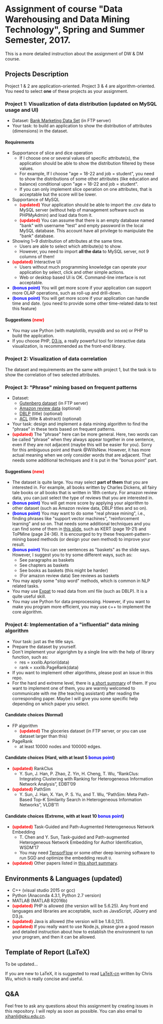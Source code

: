 # Assignment of course "Data Warehousing and Data Mining Technology", Spring and Summer Semester, 2017.

This is a more detailed instruction about the assignment of DW & DM course.

## Projects Description

Project 1 & 2 are application-oriented. Project 3 & 4 are algorithm-oriented. You need to select **one** of these projects as your assignment.

### Project 1: Visualization of data distribution (updated on MySQL usage and UI)
- Dataset: [Bank Marketing Data Set](https://archive.ics.uci.edu/ml/datasets/Bank+Marketing) (in FTP server)
- Your task: to build an application to show the distribution of attributes (dimensions) in the dataset.

#### Requirements

- Supportance of slice and dice operation
    - If I choose one or several values of specific attribute(s), the application should be able to show the distribution filtered by these values. 
    - For example, If I choose "age = 18-22 and job = student", you need to show the distributions of some other attributes (like education and balance) conditional upon "age = 18-22 and job = student".
    - If you can only implement slice operation on one attributes, that is acceptable but the score will be lower.
- Supportance of MySQL
    - <font color="red">**(updated)**</font> Your application should be able to import the .csv data to MySQL server (without help of management software such as PHPMyAdmin) and load data from it.
    - <font color="red">**(updated)**</font> You can assume that there is an empty database named "bank" with username "test" and empty password in the local MySQL database. This account have all privilege to manipulate the "bank" database.
- Showing 1~9 distribution of attributes at the same time.
    - Users are able to select which attribute(s) to show.
    - However, you need to import **all the data** to MySQL server, not 9 columns of them!
- <font color="red">**(updated)**</font> Interactive UI
    - Users without much programming knowledge can operate your application by select, click and other simple actions.
    - Web or desktop based UI is OK. Command-line interface is not acceptable.
- <font color="blue">**(bonus point)**</font> You will get more score if your application can support more OLAP operations, such as roll-up and drill-down.
- <font color="blue">**(bonus point)**</font> You will get more score if your application can handle time and date. (you need to provide some other time-related data to test this feature)

#### Suggestions <font color="red">(new)</font>

- You may use Python (with matplotlib, mysqldb and so on) or PHP to build the application.
- If you choose PHP, [D3.js](https://d3js.org/), a really powerful tool for interactive data visualization, is recommmended as the front-end library.

### Project 2: Visualization of data correlation

The dataset and requirements are the same with project 1, but the task is to show the correlation of two selected attributes.

### Project 3: "Phrase" mining based on frequent patterns

- Dataset: 
    - [Gutenberg dataset](https://web.eecs.umich.edu/~lahiri/gutenberg_dataset.html) (in FTP server)
    - [Amazon review data](http://jmcauley.ucsd.edu/data/amazon/) (optional)
    - [DBLP](http://dblp.uni-trier.de/faq/How+can+I+download+the+whole+dblp+dataset) (title) (optional)
    - [ACL](http://clair.eecs.umich.edu/aan/index.php) (title & abstract) (optional)
- Your task: design and implement a data mining algorithm to find the "phrase" in these texts based on frequent patterns.
- <font color="red">**(updated)**</font> The "phrase" here can be more general. Here, two words can be called "phrase" when they always appear together in one sentence, even if they are not adjacent (maybe this will be easier for you). Sorry for this ambiguous point and thank @WillsNew. However, it has more actual meaning when we only consider words that are adjacent. That needs some additional techniques and it is put in the "bonus point" part.

#### Suggestions <font color="red">(new)</font>

- The dataset is quite large. You may select **part of them** that you are interested in. For example, all books written by Charles Dickens, all fairy tale books or all books that is written in 18th century. For amazon review data, you can just select the type of reviews that you are interested in.
- <font color="blue">**(bonus point)**</font> You will get more score by applying your algorithm to other dataset (such as Amazon review data, DBLP titles and so on).
- <font color="blue">**(bonus point)**</font> You may want to do some "real phrase mining", i.e., finding phrases like "support vector machines", "reinforcement learning" and so on. That needs some additional techniques and you can find some of them in [this slide](http://hanj.cs.illinois.edu/cs512/slides/3-Textmining_Part1.pptx), such as KERT (page 19-21) and ToPMine (page 24-36). It is encourged to try these frequent-pattern-mining based methods (or design your own method) to improve your result. 
- <font color="blue">**(bonus point)**</font> You can see sentences as "baskets" as the slide says. However, I suggest you to try some different ways, such as:
    - See paragraphs as baskets
    - See chapters as baskets
    - See books as baskets (this might be harder)
    - (For amazon review data) See reviews as baskets
- You may apply some "stop word" methods, which is common in NLP related tasks.
- You may use [Expat](https://docs.python.org/2/library/pyexpat.html) to read data from xml file (such as DBLP). It is a quite useful skill.
- You may use Python for data preprocessing. However, if you want to make you program more efficient, you may use c++ to implement the core algorithm.

### Project 4: Implementation of a "influential" data mining algorithm

- Your task: just as the title says.
- Prepare the dataset by yourself.
- Don't implement your algorighm by a single line with the help of library function, such as:
    - res = xxxlib.Apriori(data)
    - rank = xxxlib.PageRank(data)
- If you want to implement other algorithms, please post an issue in this repo.
- For the hard and extreme level, there is [a short summary](https://snowkylin.github.io/network-mining/heterogeneous-network/2017/04/25/heterogeneous-network-mining-index.html) of them. If you want to implement one of them, you are warmly welcomed to communicate with me (the teaching assistant) after reading the corresponding paper. Maybe I will give you some specific help depending on which paper you select.

#### Candidate choices (Normal)

- FP algorithm
    - <font color="red">**(updated)**</font> The gloceries dataset (in FTP server, or you can use dataset larger than this)
- PageRank
    - at least 10000 nodes and 100000 edges.

#### Candidate choices (Hard, with at least 5 <font color="blue">**bonus point**</font>)

- <font color="red">**(updated)**</font> RankClus
    - Y. Sun, J. Han, P. Zhao, Z. Yin, H. Cheng, T. Wu, “RankClus: Integrating Clustering with Ranking for Heterogeneous Information Network Analysis”, EDBT’09
- <font color="red">**(updated)**</font> PathSim
    - Y. Sun, J. Han, X. Yan, P. S. Yu, and T. Wu, “PathSim: Meta Path-Based Top-K Similarity Search in Heterogeneous Information Networks”, VLDB’11

#### Candidate choices (Extreme, with at least 10 <font color="blue">**bonus point**</font>)

- <font color="red">**(updated)**</font> Task-Guided and Path-Augmented Heterogeneous Network Embedding
    - T. Chen and Y. Sun, Task-guided and Path-augmented Heterogeneous Network Embedding for Author Identification, WSDM’17
    - You may need [TensorFlow](https://www.tensorflow.org/) or some other deep learning software to run SGD and optimize the embedding result `U`.
- <font color="red">**(updated)**</font> Other papers listed in [this short summary](https://snowkylin.github.io/network-mining/heterogeneous-network/2017/04/25/heterogeneous-network-mining-index.html).

## Environments & Languages (updated)

- C++ (visual studio 2015 or gcc)
- Python (Anaconda 4.3.1, Python 2.7 version)
- MATLAB (MATLAB R2016b)
- <font color="red">**(updated)**</font> PHP is allowed (the version will be 5.6.25). Any front end languages and libraries are acceptable, such as JavaScript, JQuery and D3.js. 
- <font color="red">**(updated)**</font> Java is allowed (the version will be 1.8.0_121).
- <font color="red">**(updated)**</font> If you really want to use Node.js, please give a good reason and detailed instruction about how to establish the environment to run your program, and then it can be allowed.

## Template of Report (LaTeX)

To be updated...

If you are new to LaTeX, it is suggested to read [LaTeX-cn](https://github.com/wklchris/Note-by-LaTeX/releases) written by Chris Wu, which is really concise and useful.

## Q&A

Feel free to ask any questions about this assignment by creating issues in this repository. I will reply as soon as possible. You can also email to [xihanli@pku.edu.cn](mailto:xihanli@pku.edu.cn).

